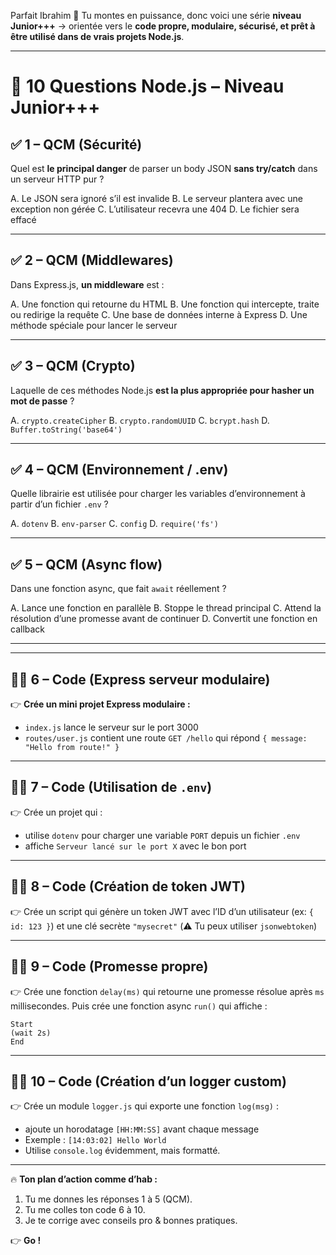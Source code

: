 Parfait Ibrahim 💪 Tu montes en puissance, donc voici une série **niveau Junior+++** → orientée vers le **code propre, modulaire, sécurisé, et prêt à être utilisé dans de vrais projets Node.js**.

---

# 🚀 **10 Questions Node.js – Niveau Junior+++**

## ✅ **1 – QCM (Sécurité)**

Quel est **le principal danger** de parser un body JSON **sans try/catch** dans un serveur HTTP pur ?

A. Le JSON sera ignoré s’il est invalide
B. Le serveur plantera avec une exception non gérée
C. L’utilisateur recevra une 404
D. Le fichier sera effacé

---

## ✅ **2 – QCM (Middlewares)**

Dans Express.js, **un middleware** est :

A. Une fonction qui retourne du HTML
B. Une fonction qui intercepte, traite ou redirige la requête
C. Une base de données interne à Express
D. Une méthode spéciale pour lancer le serveur

---

## ✅ **3 – QCM (Crypto)**

Laquelle de ces méthodes Node.js **est la plus appropriée pour hasher un mot de passe** ?

A. `crypto.createCipher`
B. `crypto.randomUUID`
C. `bcrypt.hash`
D. `Buffer.toString('base64')`

---

## ✅ **4 – QCM (Environnement / .env)**

Quelle librairie est utilisée pour charger les variables d’environnement à partir d’un fichier `.env` ?

A. `dotenv`
B. `env-parser`
C. `config`
D. `require('fs')`

---

## ✅ **5 – QCM (Async flow)**

Dans une fonction async, que fait `await` réellement ?

A. Lance une fonction en parallèle
B. Stoppe le thread principal
C. Attend la résolution d’une promesse avant de continuer
D. Convertit une fonction en callback

---

---

## 🧑‍💻 **6 – Code (Express serveur modulaire)**

👉 **Crée un mini projet Express modulaire :**

* `index.js` lance le serveur sur le port 3000
* `routes/user.js` contient une route `GET /hello` qui répond `{ message: "Hello from route!" }`

---

## 🧑‍💻 **7 – Code (Utilisation de `.env`)**

👉 Crée un projet qui :

* utilise `dotenv` pour charger une variable `PORT` depuis un fichier `.env`
* affiche `Serveur lancé sur le port X` avec le bon port

---

## 🧑‍💻 **8 – Code (Création de token JWT)**

👉 Crée un script qui génère un token JWT avec l’ID d’un utilisateur (ex: `{ id: 123 }`) et une clé secrète `"mysecret"`
(⚠️ Tu peux utiliser `jsonwebtoken`)

---

## 🧑‍💻 **9 – Code (Promesse propre)**

👉 Crée une fonction `delay(ms)` qui retourne une promesse résolue après `ms` millisecondes.
Puis crée une fonction async `run()` qui affiche :

```
Start
(wait 2s)
End
```

---

## 🧑‍💻 **10 – Code (Création d’un logger custom)**

👉 Crée un module `logger.js` qui exporte une fonction `log(msg)` :

* ajoute un horodatage `[HH:MM:SS]` avant chaque message
* Exemple : `[14:03:02] Hello World`
* Utilise `console.log` évidemment, mais formatté.

---

🔥 **Ton plan d’action comme d’hab :**

1. Tu me donnes les réponses 1 à 5 (QCM).
2. Tu me colles ton code 6 à 10.
3. Je te corrige avec conseils pro & bonnes pratiques.

👉 **Go !**
